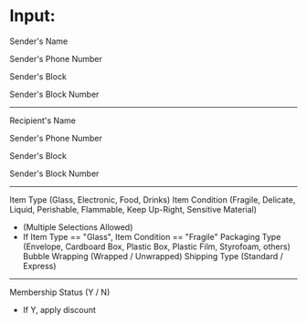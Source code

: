 # Input:
Sender's Name

Sender's Phone Number

Sender's Block

Sender's Block Number

---

Recipient's Name

Sender's Phone Number

Sender's Block

Sender's Block Number

---

Item Type (Glass, Electronic, Food, Drinks)
Item Condition (Fragile, Delicate, Liquid, Perishable, Flammable, Keep Up-Right, Sensitive Material)
 - (Multiple Selections Allowed)
 - If Item Type == "Glass", Item Condition == "Fragile"
Packaging Type (Envelope, Cardboard Box, Plastic Box, Plastic Film, Styrofoam, others)
Bubble Wrapping (Wrapped / Unwrapped)
Shipping Type (Standard / Express)
---
Membership Status (Y / N)
 - If Y, apply discount